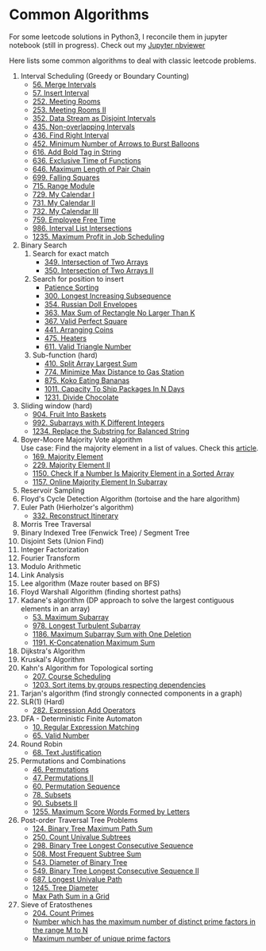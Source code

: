 # Common Algorithms

For some leetcode solutions in Python3, I reconcile them in jupyter notebook (still in progress). Check out my [Jupyter nbviewer](https://nbviewer.jupyter.org/github/darrenfu/LeetcodePy/tree/master/jupyter-notebook/)

Here lists some common algorithms to deal with classic leetcode problems.
1. Interval Scheduling (Greedy or Boundary Counting)
    * [56. Merge Intervals]()
    * [57. Insert Interval]()
    * [252. Meeting Rooms]()
    * [253. Meeting Rooms II]()
    * [352. Data Stream as Disjoint Intervals]()
    * [435. Non-overlapping Intervals]()
    * [436. Find Right Interval]()
    * [452. Minimum Number of Arrows to Burst Balloons]()
    * [616. Add Bold Tag in String]()
    * [636. Exclusive Time of Functions]()
    * [646. Maximum Length of Pair Chain]()
    * [699. Falling Squares]()
    * [715. Range Module]()
    * [729. My Calendar I]()
    * [731. My Calendar II]()
    * [732. My Calendar III]()
    * [759. Employee Free Time]()
    * [986. Interval List Intersections]()
    * [1235. Maximum Profit in Job Scheduling]()
1. Binary Search
    1. Search for exact match
        * [349. Intersection of Two Arrays](https://nbviewer.jupyter.org/github/darrenfu/LeetcodePy/tree/master/jupyter-notebook/0349.intersection-of-two-arrays.ipynb)
        * [350. Intersection of Two Arrays II](https://nbviewer.jupyter.org/github/darrenfu/LeetcodePy/tree/master/jupyter-notebook/0350.intersection-of-two-arrays-ii.ipynb)
    1. Search for position to insert
        * [Patience Sorting](http://wordaligned.org/articles/patience-sort)
        * [300. Longest Increasing Subsequence](https://nbviewer.jupyter.org/github/darrenfu/LeetcodePy/tree/master/jupyter-notebook/0300.longest-increasing-subsequence.ipynb)
        * [354. Russian Doll Envelopes](https://nbviewer.jupyter.org/github/darrenfu/LeetcodePy/tree/master/jupyter-notebook/0354.russian-doll-envelopes.ipynb)
        * [363. Max Sum of Rectangle No Larger Than K](https://nbviewer.jupyter.org/github/darrenfu/LeetcodePy/tree/master/jupyter-notebook/0363.max-sum-of-rectangle-no-larger-than-k.ipynb)
        * [367. Valid Perfect Square](https://nbviewer.jupyter.org/github/darrenfu/LeetcodePy/tree/master/jupyter-notebook/0367.valid-perfect-square.ipynb)
        * [441. Arranging Coins](https://nbviewer.jupyter.org/github/darrenfu/LeetcodePy/tree/master/jupyter-notebook/0441.arranging-coins.ipynb)
        * [475. Heaters](https://nbviewer.jupyter.org/github/darrenfu/LeetcodePy/tree/master/jupyter-notebook/0475.heaters.ipynb)
        * [611. Valid Triangle Number](https://nbviewer.jupyter.org/github/darrenfu/LeetcodePy/tree/master/jupyter-notebook/0611.valid-triangle-number.ipynb)
    1. Sub-function (hard)
        * [410. Split Array Largest Sum](https://nbviewer.jupyter.org/github/darrenfu/LeetcodePy/tree/master/jupyter-notebook/0410.split-array-largest-sum.ipynb)
        * [774. Minimize Max Distance to Gas Station](https://nbviewer.jupyter.org/github/darrenfu/LeetcodePy/tree/master/jupyter-notebook/0774.minimize-max-distance-to-gas-station.ipynb)
        * [875. Koko Eating Bananas](https://nbviewer.jupyter.org/github/darrenfu/LeetcodePy/tree/master/jupyter-notebook/0875.koko-eating-bananas.ipynb)
        * [1011. Capacity To Ship Packages In N Days](https://nbviewer.jupyter.org/github/darrenfu/LeetcodePy/tree/master/jupyter-notebook/1011.capacity-to-ship-packages-within-d-days.ipynb)
        * [1231. Divide Chocolate](https://nbviewer.jupyter.org/github/darrenfu/LeetcodePy/tree/master/jupyter-notebook/1231.divide-chocolate.ipynb)
1. Sliding window (hard)
    * [904. Fruit Into Baskets](https://nbviewer.jupyter.org/github/darrenfu/LeetcodePy/tree/master/jupyter-notebook/0904.fruit-into-baskets.ipynb)
    * [992. Subarrays with K Different Integers](https://nbviewer.jupyter.org/github/darrenfu/LeetcodePy/tree/master/jupyter-notebook/0992.subarrays-with-k-different-integers.ipynb)
    * [1234. Replace the Substring for Balanced String](https://nbviewer.jupyter.org/github/darrenfu/LeetcodePy/tree/master/jupyter-notebook/1234.replace-the-substring-for-balanced-string.ipynb)
1. Boyer-Moore Majority Vote algorithm  
Use case: Find the majority element in a list of values. Check this [article](https://gregable.com/2013/10/majority-vote-algorithm-find-majority.html).  
    * [169. Majority Element](https://nbviewer.jupyter.org/github/darrenfu/LeetcodePy/tree/master/jupyter-notebook/0169.majority-element.ipynb)
    * [229. Majority Element II](https://nbviewer.jupyter.org/github/darrenfu/LeetcodePy/tree/master/jupyter-notebook/0229.majority-element-ii.ipynb)
    * [1150. Check If a Number Is Majority Element in a Sorted Array](https://nbviewer.jupyter.org/github/darrenfu/LeetcodePy/tree/master/jupyter-notebook/1150.check-if-a-number-is-majority-element-in-a-sorted-array.ipynb)
    * [1157. Online Majority Element In Subarray](https://nbviewer.jupyter.org/github/darrenfu/LeetcodePy/tree/master/jupyter-notebook/1157.online-majority-element-in-subarray.ipynb)
1. Reservoir Sampling  
1. Floyd's Cycle Detection Algorithm (tortoise and the hare algorithm)
1. Euler Path (Hierholzer's algorithm)
    * [332. Reconstruct Itinerary](https://nbviewer.jupyter.org/github/darrenfu/LeetcodePy/tree/master/jupyter-notebook/0332.reconstruct-itinerary.ipynb)
1. Morris Tree Traversal
1. Binary Indexed Tree (Fenwick Tree) / Segment Tree 
1. Disjoint Sets (Union Find)
1. Integer Factorization
1. Fourier Transform
1. Modulo Arithmetic
1. Link Analysis  
1. Lee algorithm (Maze router based on BFS)
1. Floyd Warshall Algorithm (finding shortest paths)
1. Kadane's algorithm (DP approach to solve the largest contiguous elements in an array)
    * [53. Maximum Subarray](https://nbviewer.jupyter.org/github/darrenfu/LeetcodePy/tree/master/jupyter-notebook/0053.maximum-subarray.ipynb)
    * [978. Longest Turbulent Subarray](https://nbviewer.jupyter.org/github/darrenfu/LeetcodePy/tree/master/jupyter-notebook/0978.longest-turbulent-subarray.ipynb)
    * [1186. Maximum Subarray Sum with One Deletion](https://nbviewer.jupyter.org/github/darrenfu/LeetcodePy/tree/master/jupyter-notebook/1186.maximum-subarray-sum-with-one-deletion.ipynb)
    * [1191. K-Concatenation Maximum Sum](https://nbviewer.jupyter.org/github/darrenfu/LeetcodePy/tree/master/jupyter-notebook/1191.k-concatenation-maximum-sum.ipynb)
1. Dijkstra's Algorithm
1. Kruskal's Algorithm
1. Kahn's Algorithm for Topological sorting  
    * [207. Course Scheduling](https://nbviewer.jupyter.org/github/darrenfu/LeetcodePy/tree/master/jupyter-notebook/0207.course-schedule.ipynb)
    * [1203. Sort items by groups respecting dependencies](https://nbviewer.jupyter.org/github/darrenfu/LeetcodePy/tree/master/jupyter-notebook/1203.sort-items-by-groups-respecting-dependencies.ipynb)
1. Tarjan's algorithm (find strongly connected components in a graph)
1. SLR(1) (Hard)  
    * [282. Expression Add Operators](https://nbviewer.jupyter.org/github/darrenfu/LeetcodePy/tree/master/jupyter-notebook/0282.expression-add-operators.ipynb)
1. DFA - Deterministic Finite Automaton  
    * [10. Regular Expression Matching](https://nbviewer.jupyter.org/github/darrenfu/LeetcodePy/tree/master/jupyter-notebook/0010.regular-expression-matching.ipynb)
    * [65. Valid Number](https://nbviewer.jupyter.org/github/darrenfu/LeetcodePy/tree/master/jupyter-notebook/0065.valid-number.ipynb)
1. Round Robin
    * [68. Text Justification](https://nbviewer.jupyter.org/github/darrenfu/LeetcodePy/tree/master/jupyter-notebook/0068.text-justification.ipynb)
1. Permutations and Combinations
    * [46. Permutations](https://nbviewer.jupyter.org/github/darrenfu/LeetcodePy/tree/master/jupyter-notebook/0046.permutations.ipynb)
    * [47. Permutations II](https://nbviewer.jupyter.org/github/darrenfu/LeetcodePy/tree/master/jupyter-notebook/0047.permutations-ii.ipynb)
    * [60. Permutation Sequence](https://nbviewer.jupyter.org/github/darrenfu/LeetcodePy/tree/master/jupyter-notebook/0060.permutation-sequence.ipynb)
    * [78. Subsets](https://nbviewer.jupyter.org/github/darrenfu/LeetcodePy/tree/master/jupyter-notebook/0078.subsets.ipynb)
    * [90. Subsets II](https://nbviewer.jupyter.org/github/darrenfu/LeetcodePy/tree/master/jupyter-notebook/0090.subsets-ii.ipynb)
    * [1255. Maximum Score Words Formed by Letters](https://nbviewer.jupyter.org/github/darrenfu/LeetcodePy/tree/master/jupyter-notebook/1255.maximum-score-words-formed-by-letters.ipynb)
1. Post-order Traversal Tree Problems
    * [124. Binary Tree Maximum Path Sum](https://nbviewer.jupyter.org/github/darrenfu/LeetcodePy/tree/master/jupyter-notebook/0124.binary-tree-maximum-path-sum.ipynb)
    * [250. Count Univalue Subtrees](https://nbviewer.jupyter.org/github/darrenfu/LeetcodePy/tree/master/jupyter-notebook/0250.count-univalue-subtrees.ipynb)
    * [298. Binary Tree Longest Consecutive Sequence](https://nbviewer.jupyter.org/github/darrenfu/LeetcodePy/tree/master/jupyter-notebook/0298.binary-tree-longest-consecutive-sequence.ipynb)
    * [508. Most Frequent Subtree Sum](https://nbviewer.jupyter.org/github/darrenfu/LeetcodePy/tree/master/jupyter-notebook/0508.most-frequent-subtree-sum.ipynb)
    * [543. Diameter of Binary Tree](https://nbviewer.jupyter.org/github/darrenfu/LeetcodePy/tree/master/jupyter-notebook/0543.diameter-of-binary-tree.ipynb)
    * [549. Binary Tree Longest Consecutive Sequence II](https://nbviewer.jupyter.org/github/darrenfu/LeetcodePy/tree/master/jupyter-notebook/0549.binary-tree-longest-consecutive-sequence-ii.ipynb)
    * [687. Longest Univalue Path](https://nbviewer.jupyter.org/github/darrenfu/LeetcodePy/tree/master/jupyter-notebook/0687.longest-univalue-path.ipynb)
    * [1245. Tree Diameter](https://nbviewer.jupyter.org/github/darrenfu/LeetcodePy/tree/master/jupyter-notebook/1245.tree-diameter.ipynb)
    * [Max Path Sum in a Grid](https://leetcode.com/discuss/interview-question/391278/google-phone-screen-maximal-path-sum/351744)
1. Sieve of Eratosthenes
    * [204. Count Primes](https://nbviewer.jupyter.org/github/darrenfu/LeetcodePy/tree/master/jupyter-notebook/0204.count-primes.ipynb)
    * [Number which has the maximum number of distinct prime factors in the range M to N](https://www.geeksforgeeks.org/number-which-has-the-maximum-number-of-distinct-prime-factors-in-range-m-to-n/)
    * [Maximum number of unique prime factors](https://www.geeksforgeeks.org/maximum-number-unique-prime-factors/)
